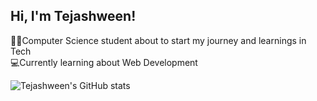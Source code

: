 

## Hi, I'm Tejashween!

👨‍💻Computer Science student about to start my journey and learnings in Tech<br/>
💻Currently learning about Web Development<br/>

![Tejashween's GitHub stats](https://github-readme-stats.vercel.app/api?username=trishulogy&show_icons=true&theme=tokyonight)










